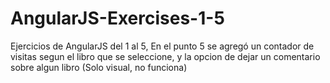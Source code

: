 # AngularJS-Exercises-1-5
Ejercicios de AngularJS del 1 al 5, En el punto 5 se agregó un contador de visitas segun el libro que se seleccione, y la opcion de dejar un comentario sobre algun libro (Solo visual, no funciona)
